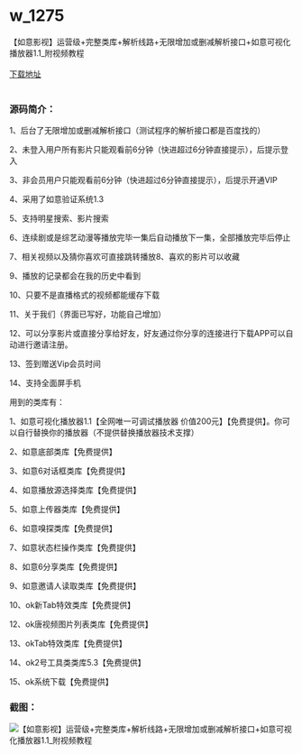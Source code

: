# w_1275
【如意影视】运营级+完整类库+解析线路+无限增加或删减解析接口+如意可视化播放器1.1_附视频教程
<br/></br>
[下载地址](https://www.uuid2.com/1275.html "下载地址")
<br/></br>
<h3>源码简介：</h3>
<p>1、后台了无限增加或删减解析接口（测试程序的解析接口都是百度找的）<p>
<p>2、未登入用户所有影片只能观看前6分钟（快进超过6分钟直接提示），后提示登入<p>
<p>3、非会员用户只能观看前6分钟（快进超过6分钟直接提示），后提示开通VIP<p>
<p>4、采用了如意验证系统1.3<p>
<p>5、支持明星搜索、影片搜索<p>
<p>6、连续剧或是综艺动漫等播放完毕一集后自动播放下一集，全部播放完毕后停止<p>
<p>7、相关视频以及猜你喜欢可直接跳转播放8、喜欢的影片可以收藏<p>
<p>9、播放的记录都会在我的历史中看到<p>
<p>10、只要不是直播格式的视频都能缓存下载<p>
<p>11、关于我们（界面已写好，功能自己增加）<p>
<p>12、可以分享影片或直接分享给好友，好友通过你分享的连接进行下载APP可以自动进行邀请注册。<p>
<p>13、签到赠送Vip会员时间<p>
<p>14、支持全面屏手机<p>
<p>用到的类库有：<p>
<p>1、如意可视化播放器1.1【全网唯一可调试播放器 价值200元】【免费提供】。你可以自行替换你的播放器（不提供替换播放器技术支撑）<p>
<p>2、如意底部类库【免费提供】<p>
<p>3、如意6对话框类库【免费提供】<p>
<p>4、如意播放源选择类库【免费提供】<p>
<p>5、如意上传器类库【免费提供】<p>
<p>6、如意嗅探类库【免费提供】<p>
<p>7、如意状态栏操作类库【免费提供】<p>
<p>8、如意6分享类库【免费提供】<p>
<p>9、如意邀请人读取类库【免费提供】<p>
<p>10、ok新Tab特效类库【免费提供】<p>
<p>12、ok唐视频图片列表类库【免费提供】<p>
<p>13、okTab特效类库【免费提供】<p>
<p>14、ok2号工具类类库5.3【免费提供】<p>
<p>15、ok系统下载【免费提供】<p>
<h3>截图：</h3>
<img src="https://www.uuid2.com/wp-content/uploads/img/202107/b0706fa367.png" alt="【如意影视】运营级+完整类库+解析线路+无限增加或删减解析接口+如意可视化播放器1.1_附视频教程">
